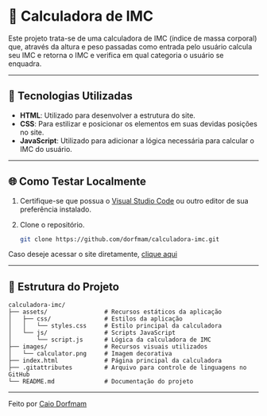 # 🔢 Calculadora de IMC

Este projeto trata-se de uma calculadora de IMC (índice de massa corporal) que, através da altura e peso passadas como entrada pelo usuário
calcula seu IMC e retorna o IMC e verifica em qual categoria o usuário se enquadra.

---

## 📜 Tecnologias Utilizadas

-   **HTML**: Utilizado para desenvolver a estrutura do site.
-   **CSS**: Para estilizar e posicionar os elementos em suas devidas posições no site.
-   **JavaScript**: Utilizado para adicionar a lógica necessária para calcular o IMC do usuário.

---

## 🌐 Como Testar Localmente

1. Certifique-se que possua o [Visual Studio Code](https://code.visualstudio.com/download) ou outro editor de sua preferência instalado.

2. Clone o repositório.

    ```bash
    git clone https://github.com/dorfmam/calculadora-imc.git
    ```

Caso deseje acessar o site diretamente, [clique aqui](https://dorfmam.github.io/calculadora-imc/)

---

## 📂 Estrutura do Projeto

```
calculadora-imc/
├── assets/                # Recursos estáticos da aplicação
│   ├── css/               # Estilos da aplicação
│   │   └── styles.css     # Estilo principal da calculadora
│   └── js/                # Scripts JavaScript
│       └── script.js      # Lógica da calculadora de IMC
├── images/                # Recursos visuais utilizados
│   └── calculator.png     # Imagem decorativa
├── index.html             # Página principal da calculadora
├── .gitattributes         # Arquivo para controle de linguagens no GitHub
└── README.md              # Documentação do projeto
```

---

Feito por [Caio Dorfmam](https://github.com/dorfmam/main)
